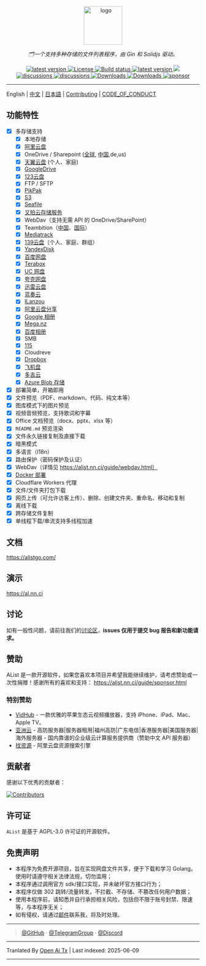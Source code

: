 <div align="center">
  <a href="https://alist.nn.ci"><img width="100px" alt="logo" src="https://cdn.jsdelivr.net/gh/alist-org/logo@main/logo.svg"/></a>
  <p><em>🗂️一个支持多种存储的文件列表程序，由 Gin 和 Solidjs 驱动。</em></p>
<div>
  <a href="https://goreportcard.com/report/github.com/alist-org/alist/v3">
    <img src="https://goreportcard.com/badge/github.com/alist-org/alist/v3" alt="latest version" />
  </a>
  <a href="https://github.com/alist-org/alist/blob/main/LICENSE">
    <img src="https://img.shields.io/github/license/Xhofe/alist" alt="License" />
  </a>
  <a href="https://github.com/alist-org/alist/actions?query=workflow%3ABuild">
    <img src="https://img.shields.io/github/actions/workflow/status/Xhofe/alist/build.yml?branch=main" alt="Build status" />
  </a>
  <a href="https://github.com/alist-org/alist/releases">
    <img src="https://img.shields.io/github/release/Xhofe/alist" alt="latest version" />
  </a>
  <a title="Crowdin" target="_blank" href="https://crwd.in/alist">
    <img src="https://badges.crowdin.net/alist/localized.svg">
  </a>
</div>
<div>
  <a href="https://github.com/alist-org/alist/discussions">
    <img src="https://img.shields.io/github/discussions/Xhofe/alist?color=%23ED8936" alt="discussions" />
  </a>
  <a href="https://discord.gg/F4ymsH4xv2">
    <img src="https://img.shields.io/discord/1018870125102895134?logo=discord" alt="discussions" />
  </a>
  <a href="https://github.com/alist-org/alist/releases">
    <img src="https://img.shields.io/github/downloads/Xhofe/alist/total?color=%239F7AEA&logo=github" alt="Downloads" />
  </a>
  <a href="https://hub.docker.com/r/xhofe/alist">
    <img src="https://img.shields.io/docker/pulls/xhofe/alist?color=%2348BB78&logo=docker&label=pulls" alt="Downloads" />
  </a>
  <a href="https://alist.nn.ci/guide/sponsor.html">
    <img src="https://img.shields.io/badge/%24-sponsor-F87171.svg" alt="sponsor" />
  </a>
</div>
</div>

---

English | [中文](./README_cn.md) | [日本語](./README_ja.md) | [Contributing](./CONTRIBUTING.md) | [CODE_OF_CONDUCT](./CODE_OF_CONDUCT.md)

## 功能特性

- [x] 多存储支持
    - [x] 本地存储
    - [x] [阿里云盘](https://www.alipan.com/)
    - [x] OneDrive / Sharepoint ([全球](https://www.office.com/), [中国](https://portal.partner.microsoftonline.cn),de,us)
    - [x] [天翼云盘](https://cloud.189.cn) (个人、家庭)
    - [x] [GoogleDrive](https://drive.google.com/)
    - [x] [123云盘](https://www.123pan.com/)
    - [x] FTP / SFTP
    - [x] [PikPak](https://www.mypikpak.com/)
    - [x] [S3](https://aws.amazon.com/s3/)
    - [x] [Seafile](https://seafile.com/)
    - [x] [又拍云存储服务](https://www.upyun.com/products/file-storage)
    - [x] WebDav（支持无需 API 的 OneDrive/SharePoint）
    - [x] Teambition（[中国](https://www.teambition.com/ )、[国际](https://us.teambition.com/ )）
    - [x] [Mediatrack](https://www.mediatrack.cn/)
    - [x] [139云盘](https://yun.139.com/)（个人、家庭、群组）
    - [x] [YandexDisk](https://disk.yandex.com/)
    - [x] [百度网盘](http://pan.baidu.com/)
    - [x] [Terabox](https://www.terabox.com/main)
    - [x] [UC 网盘](https://drive.uc.cn)
    - [x] [夸克网盘](https://pan.quark.cn)
    - [x] [迅雷云盘](https://pan.xunlei.com)
    - [x] [蓝奏云](https://www.lanzou.com/)
    - [x] [ILanzou](https://www.ilanzou.com/)
    - [x] [阿里云盘分享](https://www.alipan.com/)
    - [x] [Google 相册](https://photos.google.com/)
    - [x] [Mega.nz](https://mega.nz)
    - [x] [百度相册](https://photo.baidu.com/)
    - [x] SMB
    - [x] [115](https://115.com/)
    - [X] Cloudreve
    - [x] [Dropbox](https://www.dropbox.com/)
    - [x] [飞机盘](https://www.feijipan.com/)
    - [x] [多吉云](https://www.dogecloud.com/product/oss)
    - [x] [Azure Blob 存储](https://azure.microsoft.com/products/storage/blobs)
- [x] 部署简单，开箱即用
- [x] 文件预览（PDF、markdown、代码、纯文本等）
- [x] 图库模式下的图片预览
- [x] 视频音频预览，支持歌词和字幕
- [x] Office 文档预览（docx、pptx、xlsx 等）
- [x] `README.md` 预览渲染
- [x] 文件永久链接复制及直接下载
- [x] 暗黑模式
- [x] 多语言（I18n）
- [x] 路由保护（密码保护及认证）
- [x] WebDav（详情见 https://alist.nn.ci/guide/webdav.html）
- [x] [Docker 部署](https://hub.docker.com/r/xhofe/alist)
- [x] Cloudflare Workers 代理
- [x] 文件/文件夹打包下载
- [x] 网页上传（可允许访客上传）、删除、创建文件夹、重命名、移动和复制
- [x] 离线下载
- [x] 跨存储文件复制
- [x] 单线程下载/串流支持多线程加速

## 文档

<https://alistgo.com/>

## 演示

<https://al.nn.ci>

## 讨论

如有一般性问题，请前往我们的[讨论区](https://github.com/alist-org/alist/discussions)，**issues 仅用于提交 bug 报告和新功能请求。**

## 赞助

AList 是一款开源软件，如果您喜欢本项目并希望我能继续维护，请考虑赞助或一次性捐赠！感谢所有的喜欢和支持：
https://alist.nn.ci/guide/sponsor.html

### 特别赞助

- [VidHub](https://apps.apple.com/app/apple-store/id1659622164?pt=118612019&ct=alist&mt=8) - 一款优雅的苹果生态云视频播放器，支持 iPhone、iPad、Mac、Apple TV。
- [亚洲云](https://www.asiayun.com/aff/QQCOOQKZ) - 高防服务器|服务器租用|福州高防|广东电信|香港服务器|美国服务器|海外服务器 - 国内靠谱的企业级云计算服务提供商（赞助中文 API 服务器）
- [找资源](http://zhaoziyuan2.cc/) - 阿里云盘资源搜索引擎

## 贡献者

感谢以下优秀的贡献者：

[![Contributors](http://contrib.nn.ci/api?repo=alist-org/alist&repo=alist-org/alist-web&repo=alist-org/docs)](https://github.com/alist-org/alist/graphs/contributors)

## 许可证

`AList` 是基于 AGPL-3.0 许可证的开源软件。

## 免责声明
- 本程序为免费开源项目，旨在实现网盘文件共享，便于下载和学习 Golang。使用时请遵守相关法律法规，切勿滥用；
- 本程序通过调用官方 sdk/接口实现，并未破坏官方接口行为；
- 本程序仅做 302 跳转/流量转发，不拦截、不存储、不篡改任何用户数据；
- 使用本程序前，请知悉并自行承担相关风险，包括但不限于账号封禁、限速等，与本程序无关；
- 如有侵权，请通过[邮件](mailto:i@nn.ci)联系我，将及时处理。

---

> [@GitHub](https://github.com/alist-org) · [@TelegramGroup](https://t.me/alist_chat) · [@Discord](https://discord.gg/F4ymsH4xv2)


---

Tranlated By [Open Ai Tx](https://github.com/OpenAiTx/OpenAiTx) | Last indexed: 2025-06-09

---